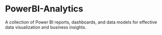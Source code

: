 # PowerBI-Analytics
A collection of Power BI reports, dashboards, and data models for effective data visualization and business insights.
